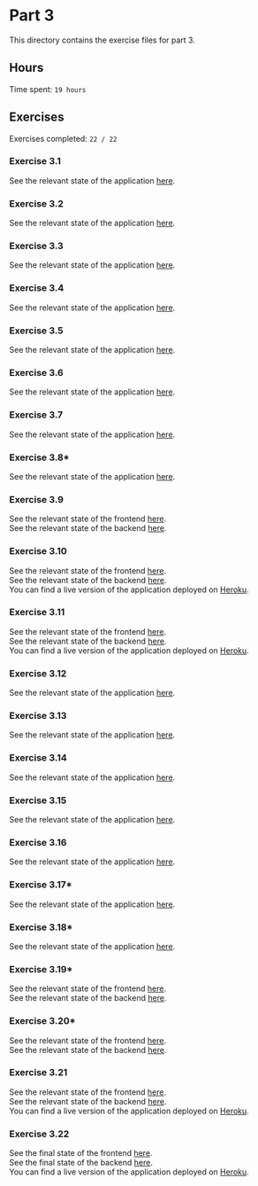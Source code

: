 # Part 3

This directory contains the exercise files for part 3.

## Hours

Time spent: `19 hours`

## Exercises

Exercises completed: `22 / 22`

### Exercise 3.1

See the relevant state of the application [here](https://github.com/rikurauhala/fullstack-part3/tree/aef0ebcb2aafc14ff9d195fc718e5f477dbe2ac4).

### Exercise 3.2

See the relevant state of the application [here](https://github.com/rikurauhala/fullstack-part3/tree/8d4366748aac3b047e403a221bdb3e4f84ad74a0).

### Exercise 3.3

See the relevant state of the application [here](https://github.com/rikurauhala/fullstack-part3/tree/f81570eacead77463b714f80af978e0057cde72c).

### Exercise 3.4

See the relevant state of the application [here](https://github.com/rikurauhala/fullstack-part3/tree/14942c12fc7768c39b81e5295a9caa2694d102f1).

### Exercise 3.5

See the relevant state of the application [here](https://github.com/rikurauhala/fullstack-part3/tree/ba0fffdd92c689446846ace085de23a26c0255b1).

### Exercise 3.6

See the relevant state of the application [here](https://github.com/rikurauhala/fullstack-part3/tree/c83504b744e89641aa0c0b7703921986564ad62e).

### Exercise 3.7

See the relevant state of the application [here](https://github.com/rikurauhala/fullstack-part3/tree/92b37b9c2ebec9122e197f1f9ffc30755bc10602).

### Exercise 3.8*

See the relevant state of the application [here](https://github.com/rikurauhala/fullstack-part3/tree/eb1b5432e51ad373e8856be020e8fd48470d6e97).

### Exercise 3.9

See the relevant state of the frontend [here](https://github.com/rikurauhala/fullstack/tree/bf2ad359a5c3632c2b6be13983a51cb56af4d57a/exercises/part03/phonebook/frontend).  
See the relevant state of the backend [here](https://github.com/rikurauhala/fullstack-part3/tree/c5aab37841743a9286e8d0f7578fc3ce9649544c).

### Exercise 3.10

See the relevant state of the frontend [here](https://github.com/rikurauhala/fullstack/tree/bf2ad359a5c3632c2b6be13983a51cb56af4d57a/exercises/part03/phonebook/frontend).  
See the relevant state of the backend [here](https://github.com/rikurauhala/fullstack-part3/tree/8d608ca442e6e125007056aea0ba0209f0aabfa5).  
You can find a live version of the application deployed on [Heroku](https://phonebook-rauhala.herokuapp.com).

### Exercise 3.11

See the relevant state of the frontend [here](https://github.com/rikurauhala/fullstack/tree/dcd5e14722080bb229fb52350627f5daba8b8628/exercises/part03/phonebook/frontend).  
See the relevant state of the backend [here](https://github.com/rikurauhala/fullstack-part3/tree/71493e01c23ef3ff37c73433f7fdac7e27b1bc11).  
You can find a live version of the application deployed on [Heroku](https://phonebook-rauhala.herokuapp.com).

### Exercise 3.12

See the relevant state of the application [here](https://github.com/rikurauhala/fullstack-part3/tree/f006f5bd1309dfc7afaaa6c5c0e4f78d6a7fbbac).

### Exercise 3.13

See the relevant state of the application [here](https://github.com/rikurauhala/fullstack-part3/tree/783434709ed1b66e2cbf0ca0ac4ec4a26a5ba297).

### Exercise 3.14

See the relevant state of the application [here](https://github.com/rikurauhala/fullstack-part3/tree/c2cf4ecdb83a3e0ddf8215a79b26dd975dee9474).

### Exercise 3.15

See the relevant state of the application [here](https://github.com/rikurauhala/fullstack-part3/tree/37f387120a560517131dcf7f856c38e750795882).

### Exercise 3.16

See the relevant state of the application [here](https://github.com/rikurauhala/fullstack-part3/tree/7b0fb7330a9e6a726290b209bddff624ae5bc101).

### Exercise 3.17*

See the relevant state of the application [here](https://github.com/rikurauhala/fullstack-part3/tree/b500082d0fc0a555b82e8fddfb86e8b01658b4ea).

### Exercise 3.18*

See the relevant state of the application [here](https://github.com/rikurauhala/fullstack-part3/tree/50ed3d98c2f0e96423030be3f125400fa329e11c).

### Exercise 3.19*

See the relevant state of the frontend [here](https://github.com/rikurauhala/fullstack/tree/9ed935c03726853e6163e204e1196b46c5b36528/exercises/part03/phonebook/frontend).  
See the relevant state of the backend [here](https://github.com/rikurauhala/fullstack-part3/tree/823c54263262d784f5d1de9b66123df49ce9024b).

### Exercise 3.20*

See the relevant state of the frontend [here](https://github.com/rikurauhala/fullstack/tree/a15ef1824223ad2b354ee0f01347c95d5eb22410/exercises/part03/phonebook/frontend).  
See the relevant state of the backend [here](https://github.com/rikurauhala/fullstack-part3/tree/27996ca41050afa7663cf34c23e6560f8b7810fe).

### Exercise 3.21

See the relevant state of the frontend [here](https://github.com/rikurauhala/fullstack/tree/a15ef1824223ad2b354ee0f01347c95d5eb22410/exercises/part03/phonebook/frontend).  
See the relevant state of the backend [here](https://github.com/rikurauhala/fullstack-part3/tree/27996ca41050afa7663cf34c23e6560f8b7810fe).  
You can find a live version of the application deployed on [Heroku](https://phonebook-rauhala.herokuapp.com).

### Exercise 3.22

See the final state of the frontend [here](https://github.com/rikurauhala/fullstack/tree/main/exercises/part03/phonebook/frontend).  
See the final state of the backend [here](https://github.com/rikurauhala/fullstack-part3).  
You can find a live version of the application deployed on [Heroku](https://phonebook-rauhala.herokuapp.com).

